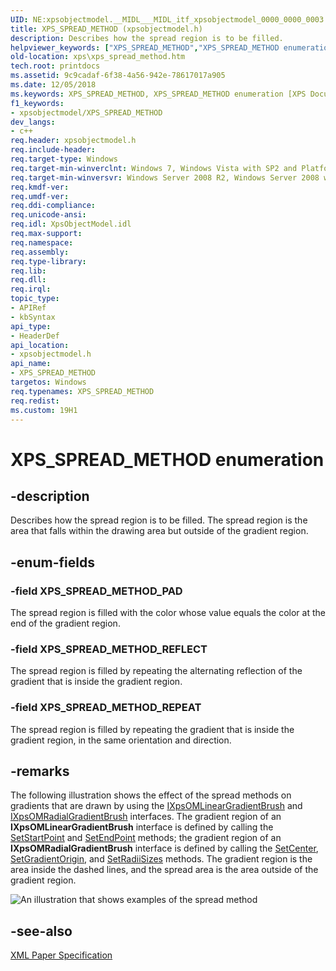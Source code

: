 ```yaml
---
UID: NE:xpsobjectmodel.__MIDL___MIDL_itf_xpsobjectmodel_0000_0000_0003
title: XPS_SPREAD_METHOD (xpsobjectmodel.h)
description: Describes how the spread region is to be filled.helpviewer_keywords: ["XPS_SPREAD_METHOD","XPS_SPREAD_METHOD enumeration [XPS Documents and Packaging]","XPS_SPREAD_METHOD_PAD","XPS_SPREAD_METHOD_REFLECT","XPS_SPREAD_METHOD_REPEAT","xps.xps_spread_method","xpsobjectmodel/XPS_SPREAD_METHOD","xpsobjectmodel/XPS_SPREAD_METHOD_PAD","xpsobjectmodel/XPS_SPREAD_METHOD_REFLECT","xpsobjectmodel/XPS_SPREAD_METHOD_REPEAT"]
old-location: xps\xps_spread_method.htm
tech.root: printdocs
ms.assetid: 9c9cadaf-6f38-4a56-942e-78617017a905
ms.date: 12/05/2018
ms.keywords: XPS_SPREAD_METHOD, XPS_SPREAD_METHOD enumeration [XPS Documents and Packaging], XPS_SPREAD_METHOD_PAD, XPS_SPREAD_METHOD_REFLECT, XPS_SPREAD_METHOD_REPEAT, xps.xps_spread_method, xpsobjectmodel/XPS_SPREAD_METHOD, xpsobjectmodel/XPS_SPREAD_METHOD_PAD, xpsobjectmodel/XPS_SPREAD_METHOD_REFLECT, xpsobjectmodel/XPS_SPREAD_METHOD_REPEAT
f1_keywords:
- xpsobjectmodel/XPS_SPREAD_METHOD
dev_langs:
- c++
req.header: xpsobjectmodel.h
req.include-header: 
req.target-type: Windows
req.target-min-winverclnt: Windows 7, Windows Vista with SP2 and Platform Update for Windows Vista [desktop apps \| UWP apps]
req.target-min-winversvr: Windows Server 2008 R2, Windows Server 2008 with SP2 and Platform Update for Windows Server 2008 [desktop apps \| UWP apps]
req.kmdf-ver: 
req.umdf-ver: 
req.ddi-compliance: 
req.unicode-ansi: 
req.idl: XpsObjectModel.idl
req.max-support: 
req.namespace: 
req.assembly: 
req.type-library: 
req.lib: 
req.dll: 
req.irql: 
topic_type:
- APIRef
- kbSyntax
api_type:
- HeaderDef
api_location:
- xpsobjectmodel.h
api_name:
- XPS_SPREAD_METHOD
targetos: Windows
req.typenames: XPS_SPREAD_METHOD
req.redist: 
ms.custom: 19H1
---
```


# XPS_SPREAD_METHOD enumeration


## -description


Describes how the spread region is  to be filled. 
 The spread region is the area that falls within the drawing area but outside of the gradient region.


## -enum-fields




### -field XPS_SPREAD_METHOD_PAD

The spread region is filled with the color whose value equals the color  at the end of the gradient region.


### -field XPS_SPREAD_METHOD_REFLECT

The spread region is filled by repeating the alternating reflection of the gradient that is  inside the gradient region.


### -field XPS_SPREAD_METHOD_REPEAT

The spread region is filled by repeating the gradient that is inside the gradient region, in the same orientation and direction.


## -remarks



The following illustration shows the effect of the spread methods on gradients that are drawn by using the <a href="https://docs.microsoft.com/windows/desktop/api/xpsobjectmodel/nn-xpsobjectmodel-ixpsomlineargradientbrush">IXpsOMLinearGradientBrush</a> and <a href="https://docs.microsoft.com/windows/desktop/api/xpsobjectmodel/nn-xpsobjectmodel-ixpsomradialgradientbrush">IXpsOMRadialGradientBrush</a> interfaces. The gradient region of an <b>IXpsOMLinearGradientBrush</b> interface is defined by calling the <a href="https://docs.microsoft.com/windows/desktop/api/xpsobjectmodel/nf-xpsobjectmodel-ixpsomlineargradientbrush-setstartpoint">SetStartPoint</a> and <a href="https://docs.microsoft.com/windows/desktop/api/xpsobjectmodel/nf-xpsobjectmodel-ixpsomlineargradientbrush-setendpoint">SetEndPoint</a> methods; the gradient region of an  <b>IXpsOMRadialGradientBrush</b> interface is defined by calling the <a href="https://docs.microsoft.com/windows/desktop/api/xpsobjectmodel/nf-xpsobjectmodel-ixpsomradialgradientbrush-setcenter">SetCenter</a>, <a href="https://docs.microsoft.com/windows/desktop/api/xpsobjectmodel/nf-xpsobjectmodel-ixpsomradialgradientbrush-setgradientorigin">SetGradientOrigin</a>, and <a href="https://docs.microsoft.com/windows/desktop/api/xpsobjectmodel/nf-xpsobjectmodel-ixpsomradialgradientbrush-setradiisizes">SetRadiiSizes</a>  methods.     The gradient region is the area inside the dashed lines, and the spread area is the area outside of the gradient region.

<img alt="An illustration that shows examples of the spread method" src="./images/XPS_Spread_Method.png"/>



## -see-also




<a href="https://www.microsoft.com/download/details.aspx?id=11816">XML Paper Specification</a>
 

 

